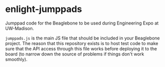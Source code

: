 enlight-jumppads
================

Jumppad code for the Beaglebone to be used during Engineering Expo at UW-Madison.

`jumppads.js` is the main JS file that should be included in your Beaglebone
project. The reason that this repository exists is to host test code to make
sure that the API access through this file works before deploying it to the
board (to narrow down the source of problems if things don't work smoothly).
